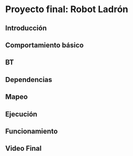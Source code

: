 # Proyecto final: Robot Ladrón

## Introducción

## Comportamiento básico

## BT

## Dependencias

## Mapeo

## Ejecución

## Funcionamiento

## Video Final
